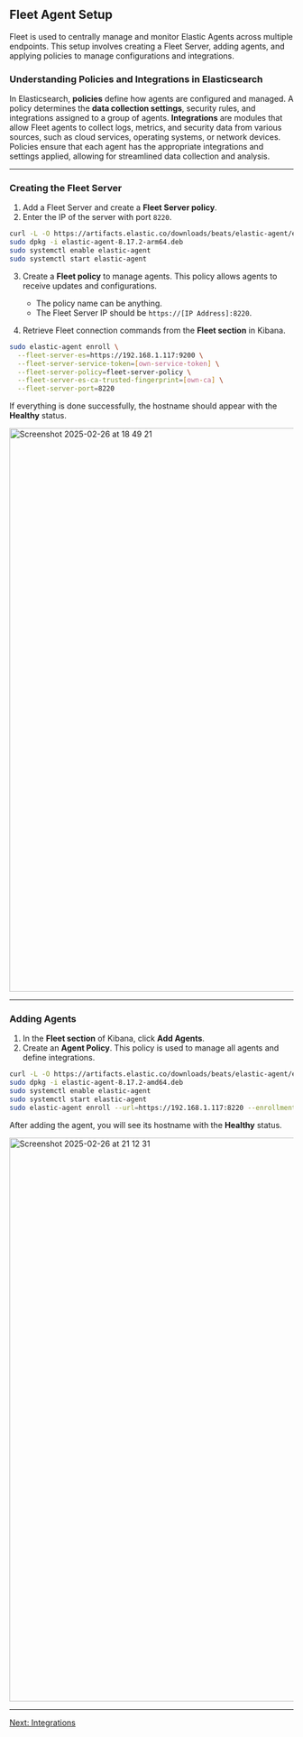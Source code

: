 ## Fleet Agent Setup

Fleet is used to centrally manage and monitor Elastic Agents across multiple endpoints. This setup involves creating a Fleet Server, adding agents, and applying policies to manage configurations and integrations.

### Understanding Policies and Integrations in Elasticsearch
In Elasticsearch, **policies** define how agents are configured and managed. A policy determines the **data collection settings**, security rules, and integrations assigned to a group of agents. **Integrations** are modules that allow Fleet agents to collect logs, metrics, and security data from various sources, such as cloud services, operating systems, or network devices. Policies ensure that each agent has the appropriate integrations and settings applied, allowing for streamlined data collection and analysis.

---

### Creating the Fleet Server

1. Add a Fleet Server and create a **Fleet Server policy**.
2. Enter the IP of the server with port `8220`.

```bash
curl -L -O https://artifacts.elastic.co/downloads/beats/elastic-agent/elastic-agent-8.17.2-arm64.deb
sudo dpkg -i elastic-agent-8.17.2-arm64.deb
sudo systemctl enable elastic-agent
sudo systemctl start elastic-agent
```

3. Create a **Fleet policy** to manage agents. This policy allows agents to receive updates and configurations.
   - The policy name can be anything.
   - The Fleet Server IP should be `https://[IP Address]:8220`.

4. Retrieve Fleet connection commands from the **Fleet section** in Kibana.

```bash
sudo elastic-agent enroll \
  --fleet-server-es=https://192.168.1.117:9200 \
  --fleet-server-service-token=[own-service-token] \
  --fleet-server-policy=fleet-server-policy \
  --fleet-server-es-ca-trusted-fingerprint=[own-ca] \
  --fleet-server-port=8220
```

If everything is done successfully, the hostname should appear with the **Healthy** status.

<img width="1000" alt="Screenshot 2025-02-26 at 18 49 21" src="https://github.com/user-attachments/assets/fb96a6ca-b580-42c8-9b3a-55afd5a94633" />

---

### Adding Agents

1. In the **Fleet section** of Kibana, click **Add Agents**.
2. Create an **Agent Policy**. This policy is used to manage all agents and define integrations.

```bash
curl -L -O https://artifacts.elastic.co/downloads/beats/elastic-agent/elastic-agent-8.17.2-amd64.deb
sudo dpkg -i elastic-agent-8.17.2-amd64.deb
sudo systemctl enable elastic-agent 
sudo systemctl start elastic-agent 
sudo elastic-agent enroll --url=https://192.168.1.117:8220 --enrollment-token=[enrollment-token]
```

After adding the agent, you will see its hostname with the **Healthy** status.

<img width="1000" alt="Screenshot 2025-02-26 at 21 12 31" src="https://github.com/user-attachments/assets/caa5f9a4-e8dc-46c1-9c85-9e982e49ebed" />

---
[Next: Integrations](integrations.md)
